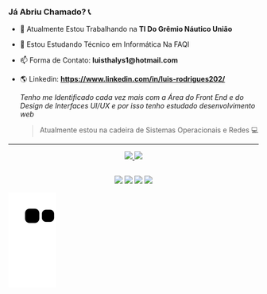 ### Já Abriu Chamado? 📞
  
- 🏢 Atualmente Estou Trabalhando na __TI Do Grêmio Náutico União__
- 📒 Estou Estudando Técnico em Informática Na FAQI
- 📫 Forma de Contato: __luisthalys1@hotmail.com__
- 🌎 Linkedin: __https://www.linkedin.com/in/luis-rodrigues202/__


  _Tenho me Identificado cada vez mais com a Área do Front End e do Design de Interfaces UI/UX e por isso tenho estudado desenvolvimento web_ 

  > Atualmente estou na cadeira de Sistemas Operacionais e Redes  💻

------
<div align="center">
  <a href="https://github.com/thalys93">
  <img height="180em" src="https://github-readme-stats.vercel.app/api?username=thalys93&show_icons=true&theme=gotham&include_all_commits=true&count_private=true"/>
  <img height="180em" src="https://github-readme-stats.vercel.app/api/top-langs/?username=thalys93&layout=compact&langs_count=7&theme=gotham"/>
</div>

##

<div align="center">
 <a href="https://www.instagram.com/luiss_xavierr/" target="_blank"><img src="https://img.shields.io/badge/-Instagram-%23E4405F?style=for-the-badge&logo=instagram&logoColor=white" target="_blank"></a>
 	<a href="https://www.twitch.tv/tiothalys" target="_blank"><img src="https://img.shields.io/badge/Twitch-9146FF?style=for-the-badge&logo=twitch&logoColor=white" target="_blank"></a>
  <a href = "mailto:luisthalys@gmail.com"><img src="https://img.shields.io/badge/-Gmail-%23333?style=for-the-badge&logo=gmail&logoColor=white" target="_blank"></a>
  <a href="https://www.linkedin.com/in/luis-rodrigues202/" target="_blank"><img src="https://img.shields.io/badge/-LinkedIn-%230077B5?style=for-the-badge&logo=linkedin&logoColor=white" target="_blank"></a> 
 </div>

 
![Snake animation](https://github.com/thalys93/thalys93/blob/output/github-contribution-grid-snake.svg)

